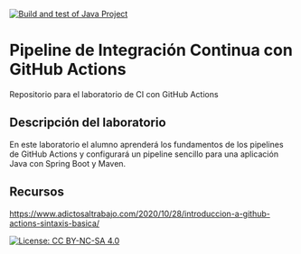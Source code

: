 [![Build and test of Java Project](https://github.com/ETSISI-EMS/ems2024-lab-1-3-ci-github-actions-dtsekov/actions/workflows/main.yml/badge.svg)](https://github.com/ETSISI-EMS/ems2024-lab-1-3-ci-github-actions-dtsekov/actions/workflows/main.yml)
# Pipeline de Integración Continua con GitHub Actions

Repositorio para el laboratorio de CI con GitHub Actions

## Descripción del laboratorio

En este laboratorio el alumno aprenderá los fundamentos de los pipelines de GitHub Actions y configurará un pipeline
sencillo para una aplicación Java con Spring Boot y Maven. 

## Recursos
https://www.adictosaltrabajo.com/2020/10/28/introduccion-a-github-actions-sintaxis-basica/

[![License: CC BY-NC-SA 4.0](https://img.shields.io/badge/License-CC_BY--NC--SA_4.0-lightgrey.svg)](https://creativecommons.org/licenses/by-nc-sa/4.0/)
